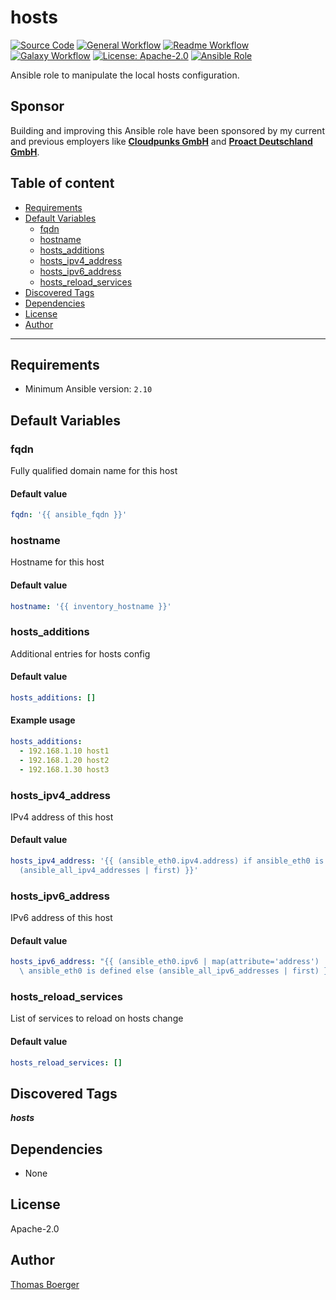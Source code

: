 # hosts

[![Source Code](https://img.shields.io/badge/github-source%20code-blue?logo=github&amp;logoColor=white)](https://github.com/rolehippie/hosts)
[![General Workflow](https://github.com/rolehippie/hosts/actions/workflows/general.yml/badge.svg)](https://github.com/rolehippie/hosts/actions/workflows/general.yml)
[![Readme Workflow](https://github.com/rolehippie/hosts/actions/workflows/readme.yml/badge.svg)](https://github.com/rolehippie/hosts/actions/workflows/readme.yml)
[![Galaxy Workflow](https://github.com/rolehippie/hosts/actions/workflows/galaxy.yml/badge.svg)](https://github.com/rolehippie/hosts/actions/workflows/galaxy.yml)
[![License: Apache-2.0](https://img.shields.io/github/license/rolehippie/hosts)](https://github.com/rolehippie/hosts/blob/master/LICENSE)
[![Ansible Role](https://img.shields.io/badge/role-rolehippie.hosts-blue)](https://galaxy.ansible.com/rolehippie/hosts)

Ansible role to manipulate the local hosts configuration.

## Sponsor

Building and improving this Ansible role have been sponsored by my current and previous employers like **[Cloudpunks GmbH](https://cloudpunks.de)** and **[Proact Deutschland GmbH](https://www.proact.eu)**.

## Table of content

- [Requirements](#requirements)
- [Default Variables](#default-variables)
  - [fqdn](#fqdn)
  - [hostname](#hostname)
  - [hosts_additions](#hosts_additions)
  - [hosts_ipv4_address](#hosts_ipv4_address)
  - [hosts_ipv6_address](#hosts_ipv6_address)
  - [hosts_reload_services](#hosts_reload_services)
- [Discovered Tags](#discovered-tags)
- [Dependencies](#dependencies)
- [License](#license)
- [Author](#author)

---

## Requirements

- Minimum Ansible version: `2.10`


## Default Variables

### fqdn

Fully qualified domain name for this host

#### Default value

```YAML
fqdn: '{{ ansible_fqdn }}'
```

### hostname

Hostname for this host

#### Default value

```YAML
hostname: '{{ inventory_hostname }}'
```

### hosts_additions

Additional entries for hosts config

#### Default value

```YAML
hosts_additions: []
```

#### Example usage

```YAML
hosts_additions:
  - 192.168.1.10 host1
  - 192.168.1.20 host2
  - 192.168.1.30 host3
```

### hosts_ipv4_address

IPv4 address of this host

#### Default value

```YAML
hosts_ipv4_address: '{{ (ansible_eth0.ipv4.address) if ansible_eth0 is defined else
  (ansible_all_ipv4_addresses | first) }}'
```

### hosts_ipv6_address

IPv6 address of this host

#### Default value

```YAML
hosts_ipv6_address: "{{ (ansible_eth0.ipv6 | map(attribute='address') | first) if\
  \ ansible_eth0 is defined else (ansible_all_ipv6_addresses | first) }}"
```

### hosts_reload_services

List of services to reload on hosts change

#### Default value

```YAML
hosts_reload_services: []
```

## Discovered Tags

**_hosts_**


## Dependencies

- None

## License

Apache-2.0

## Author

[Thomas Boerger](https://github.com/tboerger)
